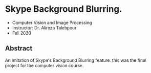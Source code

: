 # Skype Background Blurring.
* Computer Vision and Image Processing
* Instructor: Dr. Alireza Talebpour
* Fall 2020
## Abstract
An imitation of Skype's Background Blurring feature. this was the final project for the computer vision course. 
